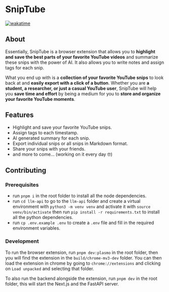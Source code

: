 # SnipTube

<a href="https://wakatime.com/badge/user/33addb7e-f5e6-470b-a55b-0a8babc62ebb/project/7432176a-d08e-48bd-96fb-6cba5c9f4fa2"><img src="https://wakatime.com/badge/user/33addb7e-f5e6-470b-a55b-0a8babc62ebb/project/7432176a-d08e-48bd-96fb-6cba5c9f4fa2.svg" alt="wakatime"></a>

## About

Essentially, SnipTube is a browser extension that allows you to **highlight and save the best parts of your favorite YouTube videos** and summarize these snips with the power of AI. It also allows you to write notes and assign tags for each snip.

What you end up with is a **collection of your favorite YouTube snips** to look back at and **easily export with a click of a button**. Whether you are **a student, a researcher, or just a casual YouTube user**, SnipTube will help you **save time and effort** by being a medium for you to **store and organize your favorite YouTube moments**.

## Features

- Highlight and save your favorite YouTube snips.
- Assign tags to each timestamp.
- AI generated summary for each snip.
- Export individual snips or all snips in Markdown format.
- Share your snips with your friends.
- and more to come... (working on it every day 🤓)

## Contributing

### Prerequisites

- run `pnpm i` in the root folder to install all the node dependencies.
- run `cd llm-api` to go to the `llm-api` folder and create a virtual environment with `python3 -m venv venv` and activate it with `source venv/bin/activate` then run `pip install -r requirements.txt` to install all the python dependencies.
- run `cp .env.example .env` to create a `.env` file and fill in the required environment variables.

### Development

To run the browser extension, run `pnpm dev:plasmo` in the root folder, then you will find the extension in the `build/chrome-mv3-dev` folder. You can then load the extension in chrome by going to `chrome://extensions` and clicking on `Load unpacked` and selecting that folder.

To also run the backend alongside the extension, run `pnpm dev` in the root folder, this will start the Next.js and the FastAPI server.
